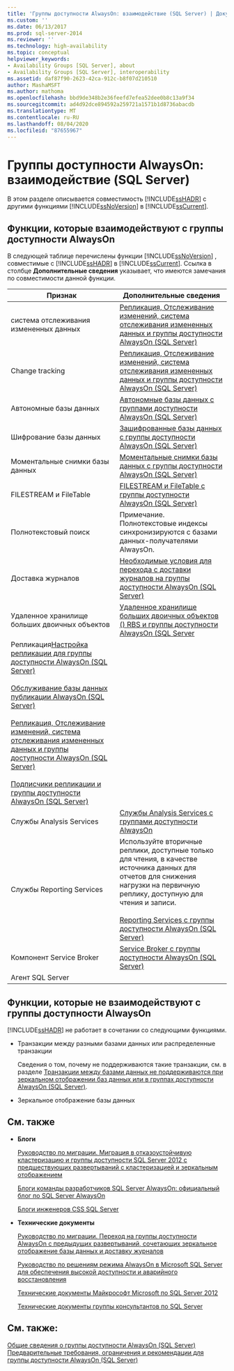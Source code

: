 ```yaml
---
title: 'Группы доступности AlwaysOn: взаимодействие (SQL Server) | Документы Майкрософт'
ms.custom: ''
ms.date: 06/13/2017
ms.prod: sql-server-2014
ms.reviewer: ''
ms.technology: high-availability
ms.topic: conceptual
helpviewer_keywords:
- Availability Groups [SQL Server], about
- Availability Groups [SQL Server], interoperability
ms.assetid: daf87f90-2623-42ca-912c-b8f07d210510
author: MashaMSFT
ms.author: mathoma
ms.openlocfilehash: bbd9de348b2e36feefd7efea52dee0b8c13a9f34
ms.sourcegitcommit: ad4d92dce894592a259721a1571b1d8736abacdb
ms.translationtype: MT
ms.contentlocale: ru-RU
ms.lasthandoff: 08/04/2020
ms.locfileid: "87655967"
---
```

# <a name="always-on-availability-groups-interoperability-sql-server"></a>Группы доступности AlwaysOn: взаимодействие (SQL Server)
  В этом разделе описывается совместимость [!INCLUDE[ssHADR](../../../includes/sshadr-md.md)] с другими функциями [!INCLUDE[ssNoVersion](../../../includes/ssnoversion-md.md)] в [!INCLUDE[ssCurrent](../../../includes/sscurrent-md.md)].  
  

  
##  <a name="features-that-interoperate-with-alwayson-availability-groups"></a><a name="Interop"></a>Функции, которые взаимодействуют с группы доступности AlwaysOn  
 В следующей таблице перечислены функции [!INCLUDE[ssNoVersion](../../../includes/ssnoversion-md.md)] , совместимые с [!INCLUDE[ssHADR](../../../includes/sshadr-md.md)] в [!INCLUDE[ssCurrent](../../../includes/sscurrent-md.md)]. Ссылка в столбце **Дополнительные сведения** указывает, что имеются замечания по совместимости данной функции.  
  
|Признак|Дополнительные сведения|  
|-------------|----------------------|  
|система отслеживания измененных данных|[Репликация, Отслеживание изменений, система отслеживания измененных данных и группы доступности AlwaysOn &#40;SQL Server&#41;](replicate-track-change-data-capture-always-on-availability.md)|  
|Change tracking|[Репликация, Отслеживание изменений, система отслеживания измененных данных и группы доступности AlwaysOn &#40;SQL Server&#41;](replicate-track-change-data-capture-always-on-availability.md)|  
|Автономные базы данных|[Автономные базы данных с группами доступности AlwaysOn (SQL Server)](always-on-availability-groups-sql-server.md)|  
|Шифрование базы данных|[Зашифрованные базы данных с группы доступности AlwaysOn &#40;SQL Server&#41;](encrypted-databases-with-always-on-availability-groups-sql-server.md)|  
|Моментальные снимки базы данных|[Моментальные снимки базы данных с группы доступности AlwaysOn &#40;SQL Server&#41;](database-snapshots-with-always-on-availability-groups-sql-server.md)|  
|FILESTREAM и FileTable|[FILESTREAM и FileTable с группы доступности AlwaysOn &#40;SQL Server&#41;](filestream-and-filetable-with-always-on-availability-groups-sql-server.md)|  
|Полнотекстовый поиск|Примечание. Полнотекстовые индексы синхронизируются с базами данных-получателями AlwaysOn.|  
|Доставка журналов|[Необходимые условия для перехода с доставки журналов на группы доступности AlwaysOn &#40;SQL Server&#41;](prereqs-migrating-log-shipping-to-always-on-availability-groups.md)|  
|Удаленное хранилище больших двоичных объектов|[Удаленное хранилище больших двоичных объектов &#40;&#41; RBS и группы доступности AlwaysOn &#40;SQL Server](remote-blob-store-rbs-and-always-on-availability-groups-sql-server.md)|  
|Репликация[Настройка репликации для группы доступности AlwaysOn (SQL Server)](configure-replication-for-always-on-availability-groups-sql-server.md)<br /><br /> [Обслуживание базы данных публикации AlwaysOn &#40;SQL Server&#41;](maintaining-an-always-on-publication-database-sql-server.md)<br /><br /> [Репликация, Отслеживание изменений, система отслеживания измененных данных и группы доступности AlwaysOn &#40;SQL Server&#41;](replicate-track-change-data-capture-always-on-availability.md)<br /><br /> [Подписчики репликации и группы доступности AlwaysOn &#40;SQL Server&#41;](replication-subscribers-and-always-on-availability-groups-sql-server.md)|  
|Службы Analysis Services|[Службы Analysis Services с группами доступности AlwaysOn](analysis-services-with-always-on-availability-groups.md)|  
|Службы Reporting Services|Используйте вторичные реплики, доступные только для чтения, в качестве источника данных для отчетов для снижения нагрузки на первичную реплику, доступную для чтения и записи.<br /><br /> [Reporting Services с группы доступности AlwaysOn &#40;SQL Server&#41;](reporting-services-with-always-on-availability-groups-sql-server.md)|  
|Компонент Service Broker|[Service Broker с группы доступности AlwaysOn &#40;SQL Server&#41;](service-broker-with-always-on-availability-groups-sql-server.md)|  
|Агент SQL Server||  
  
##  <a name="features-that-do-not-interoperate-with-alwayson-availability-groups"></a><a name="NoInterop"></a>Функции, которые не взаимодействуют с группы доступности AlwaysOn  
 [!INCLUDE[ssHADR](../../../includes/sshadr-md.md)] не работает в сочетании со следующими функциями.  
  
-   Транзакции между разными базами данных или распределенные транзакции  
  
     Сведения о том, почему не поддерживаются такие транзакции, см. в разделе [Транзакции между базами данных не поддерживаются при зеркальном отображении баз данных или в группах доступности AlwaysOn (SQL Server)](transactions-always-on-availability-and-database-mirroring.md).  
  
-   Зеркальное отображение базы данных  
  
##  <a name="related-content"></a><a name="RelatedContent"></a> См. также  
  
-   **Блоги**  
  
     [Руководство по миграции. Миграция в отказоустойчивую кластеризацию и группы доступности SQL Server 2012 с предшествующих развертываний с кластеризацией и зеркальным отображением](https://blogs.msdn.com/b/sqlalwayson/archive/2012/04/09/now-available-migration-guide-migrating-to-sql-server-2012-failover-clustering-and-availability-groups-from-prior-clustering-and-mirroring-deployments.aspx)  
  
     [Блоги команды разработчиков SQL Server AlwaysOn: официальный блог по SQL Server AlwaysOn](https://blogs.msdn.com/b/sqlalwayson/)  
  
     [Блоги инженеров CSS SQL Server](https://blogs.msdn.com/b/psssql/)  
  
-   **Технические документы**  
  
     [Руководство по миграции. Переход на группы доступности AlwaysOn с предыдущих развертываний, сочетающих зеркальное отображение базы данных и доставку журналов](https://msdn.microsoft.com/library/jj635217)  
  
     [Руководство по решениям режима AlwaysOn в Microsoft SQL Server для обеспечения высокой доступности и аварийного восстановления](https://go.microsoft.com/fwlink/?LinkId=227600)  
  
     [Технические документы Майкрософт Microsoft по SQL Server 2012](https://msdn.microsoft.com/library/hh403491.aspx)  
  
     [Технические документы группы консультантов по SQL Server](http://sqlcat.com/)  
  
## <a name="see-also"></a>См. также:  
 [Общие сведения о группы доступности AlwaysOn &#40;SQL Server&#41;](overview-of-always-on-availability-groups-sql-server.md)   
 [Предварительные требования, ограничения и рекомендации для группы доступности AlwaysOn &#40;SQL Server&#41;](prereqs-restrictions-recommendations-always-on-availability.md)  
  
  
